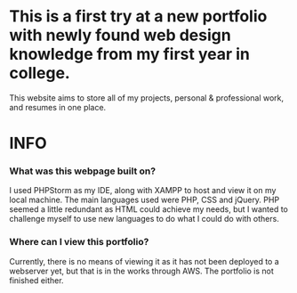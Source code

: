# This is a first try at a new portfolio with newly found web design knowledge from my first year in college.

This website aims to store all of my projects, personal & professional work, and resumes in one place.

# INFO
### What was this webpage built on?

I used PHPStorm as my IDE, along with XAMPP to host and view it on my local machine.
The main languages used were PHP, CSS and jQuery. PHP seemed a little redundant
as HTML could achieve my needs, but I wanted to challenge myself to use new languages
to do what I could do with others.

### Where can I view this portfolio?

Currently, there is no means of viewing it as it has not been deployed to a webserver yet, but
that is in the works through AWS. The portfolio is not finished either.

